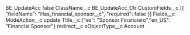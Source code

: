 <?xml version="1.0" encoding="UTF-8"?>
<CustomMetadata xmlns="http://soap.sforce.com/2006/04/metadata" xmlns:xsi="http://www.w3.org/2001/XMLSchema-instance" xmlns:xsd="http://www.w3.org/2001/XMLSchema">
    <label>BE_UpdateAcc</label>
    <protected>false</protected>
    <values>
        <field>ClassName__c</field>
        <value xsi:type="xsd:string">BE_UpdateAcc_Ctr</value>
    </values>
    <values>
        <field>CustomFields__c</field>
        <value xsi:type="xsd:string">[{
        &quot;fieldName&quot;: &quot;Has_financial_sponsor__c&quot;,
        &quot;required&quot;: false
}]</value>
    </values>
    <values>
        <field>Fields__c</field>
        <value xsi:nil="true"/>
    </values>
    <values>
        <field>ModeAction__c</field>
        <value xsi:type="xsd:string">update</value>
    </values>
    <values>
        <field>Title__c</field>
        <value xsi:type="xsd:string">{&quot;es&quot;: &quot;Sponsor Financiero&quot;,&quot;en_US&quot;: &quot;Financial Sponsor&quot;}</value>
    </values>
    <values>
        <field>redirect__c</field>
        <value xsi:nil="true"/>
    </values>
    <values>
        <field>sObjectType__c</field>
        <value xsi:type="xsd:string">Account</value>
    </values>
</CustomMetadata>
